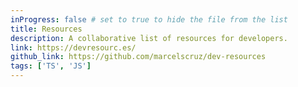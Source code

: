 ```yaml
---
inProgress: false # set to true to hide the file from the list
title: Resources
description: A collaborative list of resources for developers.
link: https://devresourc.es/
github_link: https://github.com/marcelscruz/dev-resources
tags: ['TS', 'JS']
---
```

